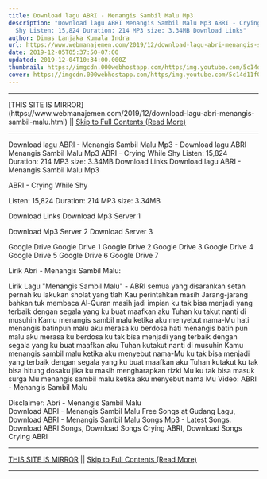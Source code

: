 ```yaml
---
title: Download lagu ABRI - Menangis Sambil Malu Mp3
description: "Download lagu ABRI Menangis Sambil Malu Mp3 ABRI - Crying While
  Shy Listen: 15,824 Duration: 214 MP3 size: 3.34MB Download Links"
author: Dimas Lanjaka Kumala Indra
url: https://www.webmanajemen.com/2019/12/download-lagu-abri-menangis-sambil-malu.html
date: 2019-12-05T05:37:50+07:00
updated: 2019-12-04T10:34:00.000Z
thumbnail: https://imgcdn.000webhostapp.com/https/img.youtube.com/5c14d11f07a121b3d11270942108b1da.jpeg
cover: https://imgcdn.000webhostapp.com/https/img.youtube.com/5c14d11f07a121b3d11270942108b1da.jpeg
---
```


<hr/> [THIS SITE IS MIRROR](https://www.webmanajemen.com/2019/12/download-lagu-abri-menangis-sambil-malu.html) || <a href="https://www.webmanajemen.com/2019/12/download-lagu-abri-menangis-sambil-malu.html" rel="follow" class="button" id="read-more">Skip to Full Contents (Read More)</a> <hr/> Download lagu ABRI - Menangis Sambil Malu Mp3 - Download lagu ABRI Menangis Sambil Malu Mp3 ABRI - Crying While Shy Listen: 15,824 Duration: 214 MP3 size: 3.34MB Download Links Download lagu ABRI - Menangis Sambil Malu Mp3

  ABRI - Crying While Shy 

  Listen: 15,824 
  Duration: 214 
  MP3 size: 3.34MB 

  Download Links 
  Download Mp3 Server 1 

  Download Mp3 Server 2 
  Download Server 3 


  Google Drive   Google Drive 1 
  Google Drive 2 
  Google Drive 3 
  Google Drive 4 
  Google Drive 5 
  Google Drive 6 
  Google Drive 7 


                             
Lirik Abri - Menangis Sambil Malu:
                             
 
 Lirik Lagu "Menangis Sambil Malu" - ABRI 
  semua yang disarankan setan
 pernah ku lakukan
 sholat yang tlah Kau perintahkan
 masih Jarang-jarang
 bahkan tuk membaca Al-Quran
 masih jadi impian
  ku tak bisa menjadi yang terbaik
 dengan segala yang ku buat
 maafkan aku Tuhan ku takut
 nanti di musuhin Kamu
  menangis sambil malu
 ketika aku menyebut nama-Mu
 hati menangis batinpun malu
 aku merasa ku berdosa
  hati menangis batin pun malu
 aku merasa ku berdosa
 ku tak bisa menjadi yang terbaik
 dengan segala yang ku buat
  maafkan aku Tuhan kutakut
 nanti di musuhin Kamu
 menangis sambil malu
 ketika aku menyebut nama-Mu
  ku tak bisa menjadi yang terbaik
 dengan segala yang ku buat
 maafkan aku Tuhan kutakut
 ku tak bisa hitung dosaku
  jika ku masih mengharapkan rizki Mu
 ku tak bisa masuk surga Mu
 menangis sambil malu
 ketika aku menyebut nama Mu
  Video: ABRI - Menangis Sambil Malu 
  
  
 Disclaimer: Abri - Menangis Sambil Malu                         
  Download ABRI - Menangis Sambil Malu Free Songs at Gudang Lagu, Download ABRI - Menangis Sambil Malu Songs Mp3 - Latest Songs.  Download ABRI Songs, Download Songs Crying ABRI, Download Songs Crying ABRI <hr/> [THIS SITE IS MIRROR](https://www.webmanajemen.com/2019/12/download-lagu-abri-menangis-sambil-malu.html) || <a href="https://www.webmanajemen.com/2019/12/download-lagu-abri-menangis-sambil-malu.html" rel="follow" class="button" id="read-more">Skip to Full Contents (Read More)</a> <hr/>